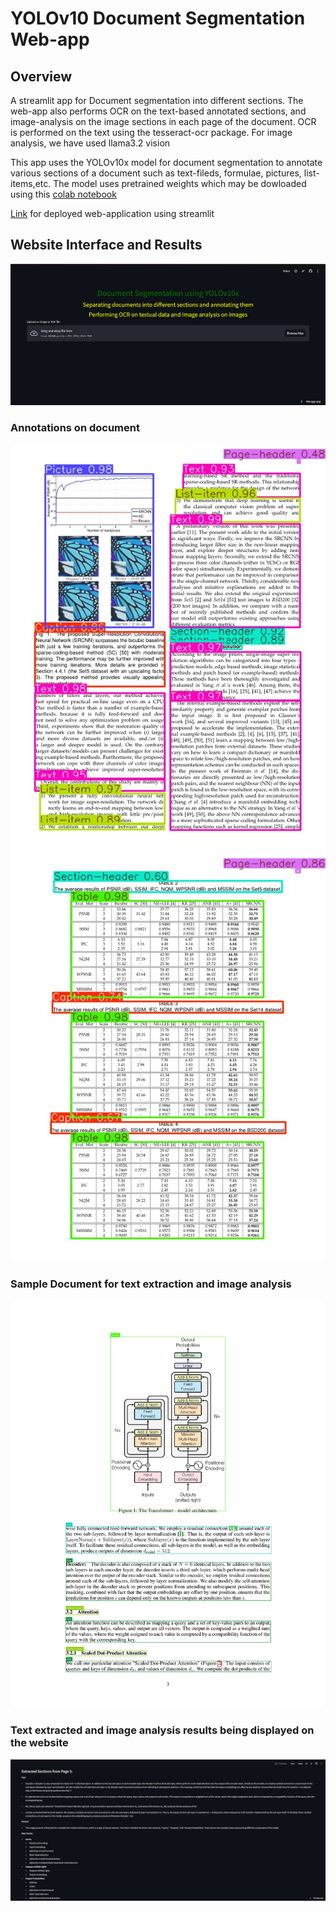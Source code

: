 # YOLOv10 Document Segmentation Web-app

## Overview
A streamlit app for Document segmentation into different sections.
The web-app also performs OCR on the text-based annotated sections, and image-analysis on the image sections in each page of the document. 
OCR is performed on the text using the tesseract-ocr package.
For image analysis, we have used llama3.2 vision

This app uses the YOLOv10x model for document segmentation to annotate various sections of a document such as text-fileds, formulae, pictures, list-items,etc.
The model uses pretrained weights which may be dowloaded using this [colab notebook](Doc_analysis.ipynb)

[Link](https://yolodocsegmentation-es8sgqcljerv9ei2wgukq9.streamlit.app/) for deployed web-application using streamlit

## Website Interface and Results
<img src = "thumbnails/web_layout.png">

### Annotations on document
<img src = "thumbnails/annotated_image_page_2.jpg">
<img src = "thumbnails/annotated_image_page_10.jpg">

### Sample Document for text extraction and image analysis
<img src = "thumbnails/annotated_page_3.jpg">

### Text extracted and image analysis results being displayed on the website
<img src = "thumbnails/extracted.png">

